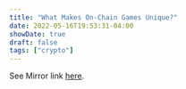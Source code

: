 ```yaml
---
title: "What Makes On-Chain Games Unique?"
date: 2022-05-16T19:53:31-04:00
showDate: true
draft: false
tags: ["crypto"]
---
```


See Mirror link [here](https://mirror.xyz/0x1plus.eth/U537teBHRGNDjvPlN8nMeFf_b-myTynbmTibjTu14CU).
